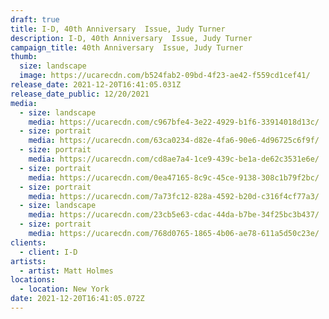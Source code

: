```yaml
---
draft: true
title: I-D, 40th Anniversary  Issue, Judy Turner
description: I-D, 40th Anniversary  Issue, Judy Turner
campaign_title: 40th Anniversary  Issue, Judy Turner
thumb:
  size: landscape
  image: https://ucarecdn.com/b524fab2-09bd-4f23-ae42-f559cd1cef41/
release_date: 2021-12-20T16:41:05.031Z
release_date_public: 12/20/2021
media:
  - size: landscape
    media: https://ucarecdn.com/c967bfe4-3e22-4929-b1f6-33914018d13c/
  - size: portrait
    media: https://ucarecdn.com/63ca0234-d82e-4fa6-90e6-4d96725c6f9f/
  - size: portrait
    media: https://ucarecdn.com/cd8ae7a4-1ce9-439c-be1a-de62c3531e6e/
  - size: portrait
    media: https://ucarecdn.com/0ea47165-8c9c-45ce-9138-308c1b79f2bc/
  - size: portrait
    media: https://ucarecdn.com/7a73fc12-828a-4592-b20d-c316f4cf77a3/
  - size: landscape
    media: https://ucarecdn.com/23cb5e63-cdac-44da-b7be-34f25bc3b437/
  - size: portrait
    media: https://ucarecdn.com/768d0765-1865-4b06-ae78-611a5d50c23e/
clients:
  - client: I-D
artists:
  - artist: Matt Holmes
locations:
  - location: New York
date: 2021-12-20T16:41:05.072Z
---
```

